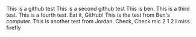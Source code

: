 This is a github test
This is a second github test
This is ben. This is a third test.
This is a fourth test. Eat it, GitHub!
This is the test from Ben's computer.
This is another test from Jordan.
Check, Check mic 2 1 2
I miss firefly
